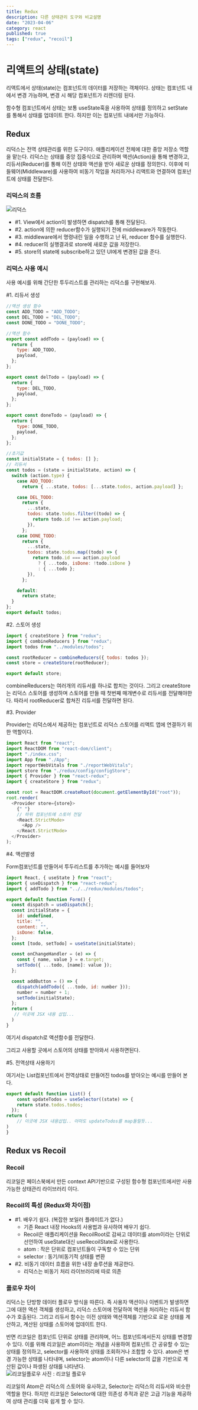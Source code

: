 ```yaml
---
title: Redux
description: 다른 상태관리 도구와 비교설명
date: "2023-04-06"
category: react
published: true
tags: ["redux", "recoil"]
---
```


# 리액트의 상태(state)

리액트에서 상태(state)는 컴포넌트의 데이터를 저장하는 객체이다. 상태는 컴포넌트 내에서 변경 가능하며, 변경 시 해당 컴포넌트가 리렌더링 된다.
</br>

함수형 컴포넌트에서 상태는 보통 useState훅을 사용하여 상태를 정의하고 setState를 통해서 상태를 업데이트 한다. 하지만 이는 컴포넌트 내에서만 가능하다.

## Redux

리덕스는 전역 상태관리를 위한 도구이다. 애플리케이션 전체에 대한 중앙 저장소 역할을 맡는다. 리덕스는 상태를 중앙 집중식으로 관리하며 액션(Action)을 통해 변경하고, 리듀서(Reducer)를 통해 이전 상태와 액션을 받아 새로운 상태를 정의한다. 이후에 미들웨어(Middleware)를 사용하여 비동기 작업을 처리하거나 리액트와 연결하여 컴포넌트에 상태를 전달한다.

### 리덕스의 흐름

![리덕스](https://blog.kakaocdn.net/dn/s633R/btrfXHylm9F/NFGdvLG9kaU486rL3dK3H1/img.gif)

- #1. View에서 action이 발생하면 dispatch를 통해 전달된다.
- #2. action에 의한 reducer함수가 실행되기 전에 middleware가 작동한다.
- #3. middleware에서 명령내린 일을 수행하고 난 뒤, reducer 함수를 실행한다.
- #4. reducer의 실행결과로 store에 새로운 값을 저장한다.
- #5. store의 state에 subscribe하고 있던 UI에게 변경된 값을 준다.

### 리덕스 사용 예시

사용 예시를 위해 간단한 투두리스트를 관리하는 리덕스를 구현해보자. </br>

#1. 리듀서 생성</br>

```javascript
//액션 생성 함수
const ADD_TODO = "ADD_TODO";
const DEL_TODO = "DEL_TODO";
const DONE_TODO = "DONE_TODO";

//액션 함수
export const addTodo = (payload) => {
  return {
    type: ADD_TODO,
    payload,
  };
};

export const delTodo = (payload) => {
  return {
    type: DEL_TODO,
    payload,
  };
};

export const doneTodo = (payload) => {
  return {
    type: DONE_TODO,
    payload,
  };
};

//초기값
const initialState = { todos: [] };
// 리듀서
const todos = (state = initialState, action) => {
  switch (action.type) {
    case ADD_TODO:
      return { ...state, todos: [...state.todos, action.payload] };

    case DEL_TODO:
      return {
        ...state,
        todos: state.todos.filter((todo) => {
          return todo.id !== action.payload;
        }),
      };
    case DONE_TODO:
      return {
        ...state,
        todos: state.todos.map((todo) => {
          return todo.id === action.payload
            ? { ...todo, isDone: !todo.isDone }
            : { ...todo };
        }),
      };

    default:
      return state;
  }
};
export default todos;
```

#2. 스토어 생성</br>

```javascript
import { createStore } from "redux";
import { combineReducers } from "redux";
import todos from "../modules/todos";

const rootReducer = combineReducers({ todos: todos });
const store = createStore(rootReducer);

export default store;
```

combineReducers는 여러개의 리듀서를 하나로 합치는 것이다. 그리고 createStore는 리덕스 스토어를 생성하며 스토어를 만들 때 첫번째 매개변수로 리듀서를 전달해야한다. 따라서 rootReducer로 합쳐진 리듀서를 전달하면 된다.

#3. Provider </br>

Provider는 리덕스에서 제공하는 컴포넌트로 리덕스 스토어를 리액트 앱에 연결하기 위한 역할이다.

```javascript
import React from "react";
import ReactDOM from "react-dom/client";
import "./index.css";
import App from "./App";
import reportWebVitals from "./reportWebVitals";
import store from "./redux/config/configStore";
import { Provider } from "react-redux";
import { createStore } from "redux";

const root = ReactDOM.createRoot(document.getElementById("root"));
root.render(
  <Provider store={store}>
    {" "}
    // 하위 컴포넌트에 스토어 전달
    <React.StrictMode>
      <App />
    </React.StrictMode>
  </Provider>
);
```

#4. 액션발생 </br>

Form컴포넌트를 만들어서 투두리스트를 추가하는 예시를 들어보자

```javascript
import React, { useState } from "react";
import { useDispatch } from "react-redux";
import { addTodo } from "../../redux/modules/todos";

export default function Form() {
  const dispatch = useDispatch();
  const initialState = {
    id: undefined,
    title: "",
    content: "",
    isDone: false,
  };
  const [todo, setTodo] = useState(initialState);

  const onChangeHandler = (e) => {
    const { name, value } = e.target;
    setTodo({ ...todo, [name]: value });
  };

  const addButton = () => {
    dispatch(addTodo({ ...todo, id: number }));
    number = number + 1;
    setTodo(initialState);
  };
  return (
   // 이곳에 JSX 내용 삽입...
  )
}
```

여기서 dispatch로 액션함수를 전달한다. </br>

그리고 사용할 곳에서 스토어의 상태를 받아와서 사용하면된다.</br>

#5. 전역상태 사용하기</br>

여기서는 List컴포넌트에서 전역상태로 만들어진 todos를 받아오는 예시를 만들어 본다.

```javascript
export default function List() {
    const updateTodos = useSelector((state) => {
    return state.todos.todos;
  });
return (
    // 이곳에 JSX 내용삽입.. 아마도 updateTodos를 map돌릴듯...
)
}

```

## Redux vs Recoil

### Recoil

리코일은 페이스북에서 만든 context API기반으로 구성된 함수형 컴포넌트에서만 사용 가능한 상태관리 라이브러리 이다.

### Recoil의 특성 (Redux와 차이점)

- #1. 배우기 쉽다. (복잡한 보일러 플레이트가 없다.)
  - 기존 React 내장 Hooks의 사용법과 유사하여 배우기 쉽다.
  - Recoil은 애플리케이션을 RecoilRoot로 감싸고 데이터를 atom이라는 단위로 선언하여 useState대신 useRecoilState로 사용한다.
  - atom : 작은 단위로 컴포넌트들이 구독할 수 있는 단위
  - selector : 동기/비동기적 상태를 변환
- #2. 비동기 데이터 흐름을 위한 내장 솔루션을 제공한다.
  - 리덕스는 비동기 처리 라이브러리에 따로 의존

### 플로우 차이

리덕스는 단방향 데이터 플로우 방식을 따른다. 즉 사용자 액션이나 이벤트가 발생하면 그에 대한 액션 객체를 생성하고, 리덕스 스토어에 전달하여 액션을 처리하는 리듀서 함수가 호출된다. 그리고 리듀서 함수는 이전 상태와 액션객체를 기반으로 로운 상태를 계산하고, 계산된 상태를 스토어에 업데이트 한다. </br>

반면 리코일은 컴포넌트 단위로 상태를 관리하며, 어느 컴포넌트에서든지 상태를 변경할 수 있다. 이를 위해 리코일은 atom이라는 개념을 사용하여 컴포넌트 간 공유할 수 있는 상태를 정의하고, selector를 사용하여 상태를 조회하거나 조합할 수 있다. atom은 변경 가능한 상태를 나타내며, selector는 atom이나 다른 selector의 값을 기반으로 계산된 값이나 파생된 상태를 나타낸다. </br>
![리코일플로우](https://velog.velcdn.com/images%2Fpika%2Fpost%2Fad9e3f59-391b-4aa7-815b-66920872860c%2F%E1%84%89%E1%85%B3%E1%84%8F%E1%85%B3%E1%84%85%E1%85%B5%E1%86%AB%E1%84%89%E1%85%A3%E1%86%BA%202021-04-18%20%E1%84%8B%E1%85%A9%E1%84%92%E1%85%AE%204.49.37.png)
사진 : 리코일 플로우 </br>

리코일의 Atom은 리덕스의 스토어와 유사하고, Selector는 리덕스의 리듀서와 비슷한 역할을 한다. 하지만 리코일은 Selector에 대한 의존성 추적과 같은 고급 기능을 제공하여 상태 관리를 더욱 쉽게 할 수 있다.
